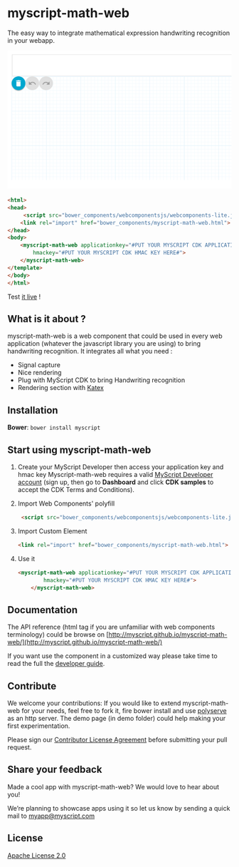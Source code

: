 myscript-math-web
=================

The easy way to integrate mathematical expression handwriting recognition in your webapp.

<a href="myscript.github.io/"><img src="math.gif" /></a>

```html
<html>
<head>
     <script src="bower_components/webcomponentsjs/webcomponents-lite.js"></script>
    <link rel="import" href="bower_components/myscript-math-web.html">
</head>
<body>
    <myscript-math-web applicationkey="#PUT YOUR MYSCRIPT CDK APPLICATION KEY HERE#" 
        hmackey="#PUT YOUR MYSCRIPT CDK HMAC KEY HERE#">
    </myscript-math-web>
</template>
</body>
</html>
```    

Test [it live](http://myscript.github.io/myscript-math-web/index.html?view=demo) !

## What is it about ?
myscript-math-web is a web component that could be used in every web application (whatever the javascript library you are using) to bring handwriting recognition. It integrates all what you need :
- Signal capture
- Nice rendering
- Plug with MyScript CDK to bring Handwriting recognition
- Rendering section with [Katex](http://khan.github.io/KaTeX/)

## Installation

**Bower**: `bower install myscript`


## Start using myscript-math-web

1. Create your MyScript Developer then access your application key and hmac key 
Myscript-math-web requires a valid [MyScript Developer account](https://dev.myscript.com/) (sign up, then go to **Dashboard** and click **CDK samples** to accept the CDK Terms and Conditions).

2. Import Web Components' polyfill

    ```html
     <script src="bower_components/webcomponentsjs/webcomponents-lite.js"></script>
    ```

3. Import Custom Element

    ```html
    <link rel="import" href="bower_components/myscript-math-web.html">
    ```

3. Use it

    ```html
    <myscript-math-web applicationkey="#PUT YOUR MYSCRIPT CDK APPLICATION KEY HERE#" 
            hmackey="#PUT YOUR MYSCRIPT CDK HMAC KEY HERE#">
        </myscript-math-web>
    ```
    

## Documentation 

The API reference (html tag if you are unfamiliar with web components terminology) could be browse on [http://myscript.github.io/myscript-math-web/](http://myscript.github.io/myscript-math-web/) 

If you want use the component in a customized way please take time to read the full the [developer guide](http://doc.myscript.com/MyScriptJS/1.0/index.html).

## Contribute

We welcome your contributions: If you would like to extend myscript-math-web for your needs, feel free to fork it, fire bower install and use [polyserve](https://github.com/PolymerLabs/polyserve) as an http server. The demo page (in demo folder) could help making your first experimentation.

Please sign our [Contributor License Agreement](CONTRIBUTING.md) before submitting your pull request.


## Share your feedback

Made a cool app with myscript-math-web? We would love to hear about you!

We’re planning to showcase apps using it so let us know by sending a quick mail to [myapp@myscript.com](mailto://myapp@myscript.com)


## License

[Apache License 2.0](http://www.apache.org/licenses/LICENSE-2.0)
